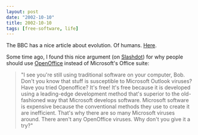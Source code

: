 ```yaml
---
layout: post
date: "2002-10-10"
title: 2002-10-10
tags: [free-software, life]
---
```

The BBC has a nice article about evolution. Of humans.
[Here](http://news.bbc.co.uk/2/hi/health/2190461.stm).

Some time ago, I found this nice argument (on
[Slashdot](http://slashdot.org/)) for why people should use
[OpenOffice](http://www.openoffice.org/) instead of Microsoft's
Office suite:

> "I see you're still using traditional software on your computer,
> Bob. Don't you know that stuff is susceptible to Microsoft Outlook
> viruses? Have you tried Openoffice? It's free! It's free because it
> is developed using a leading-edge development method that's
> superior to the old-fashioned way that Microsoft develops software.
> Microsoft software is expensive because the conventional methods
> they use to create it are inefficient. That's why there are so many
> Microsoft viruses around. There aren't any OpenOffice viruses. Why
> don't you give it a try?"


